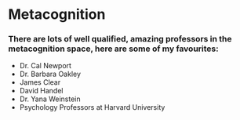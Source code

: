 # Metacognition

### There are lots of well qualified, amazing professors in the metacognition space, here are some of my favourites:

* Dr. Cal Newport
* Dr. Barbara Oakley
* James Clear
* David Handel
* Dr. Yana Weinstein
* Psychology Professors at Harvard University

